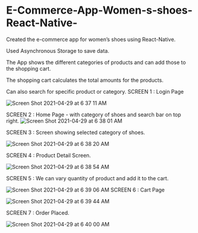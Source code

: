 # E-Commerce-App-Women-s-shoes-React-Native-


Created the e-commerce app for women’s shoes using React-Native.

Used Asynchronous Storage to save data.

The App shows the different categories of products and can add those to the shopping cart. 

The shopping cart calculates the total amounts for the products.


Can also search for specific product or category.
SCREEN 1 : Login Page

![Screen Shot 2021-04-29 at 6 37 11 AM](https://user-images.githubusercontent.com/33275709/116548236-ef303300-a8c1-11eb-9556-a4650a2918cf.png)

SCREEN 2 : Home Page - with category of shoes and search bar on top right.
![Screen Shot 2021-04-29 at 6 38 01 AM](https://user-images.githubusercontent.com/33275709/116548239-ef303300-a8c1-11eb-8056-ad48ec9583b2.png)

SCREEN 3 : Screen showing selected category of shoes.

![Screen Shot 2021-04-29 at 6 38 20 AM](https://user-images.githubusercontent.com/33275709/116548242-efc8c980-a8c1-11eb-9d25-7c575a3edb74.png)

SCREEN 4 : Product Detail Screen.



![Screen Shot 2021-04-29 at 6 38 54 AM](https://user-images.githubusercontent.com/33275709/116548244-efc8c980-a8c1-11eb-8338-713e698147ca.png)

SCREEN 5 : We can vary quantity of product and add it to the cart.

![Screen Shot 2021-04-29 at 6 39 06 AM](https://user-images.githubusercontent.com/33275709/116548247-f0616000-a8c1-11eb-94af-75fe515c9168.png)
SCREEN 6 : Cart Page

![Screen Shot 2021-04-29 at 6 39 44 AM](https://user-images.githubusercontent.com/33275709/116548248-f0616000-a8c1-11eb-916c-4050b9ec0dcc.png)

SCREEN 7 : Order Placed.

![Screen Shot 2021-04-29 at 6 40 00 AM](https://user-images.githubusercontent.com/33275709/116548250-f0616000-a8c1-11eb-84b5-be1dc2848360.png)
